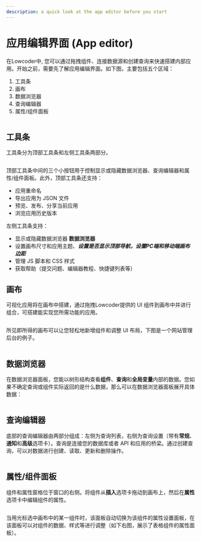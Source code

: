 ```yaml
---
description: a quick look at the app editor before you start
---
```


# 应用编辑界面 (App editor)

在Lowcoder中, 您可以通过拖拽组件、连接数据源和创建查询来快速搭建内部应用。开始之前，需要先了解应用编辑界面。如下图，主要包括五个区域：

1. 工具条
2. 画布
3. 数据浏览器
4. 查询编辑器
5. 属性/组件面板

<figure><img src="../.gitbook/assets/image (24).png" alt=""><figcaption></figcaption></figure>

## 工具条

工具条分为顶部工具条和左侧工具条两部分。

<figure><img src="../.gitbook/assets/image (27).png" alt=""><figcaption></figcaption></figure>

顶部工具条中间的三个小按钮用于控制显示或隐藏数据浏览器、查询编辑器和属性/组件面板。此外，顶部工具条还支持：

* 应用重命名
* 导出应用为 JSON 文件
* 预览、发布、分享当前应用
* 浏览应用历史版本

左侧工具条支持：

* 显示或隐藏数据浏览器 **数据浏览器**
* 设置画布尺寸和应用主题、***设置是否显示顶部导航，设置PC端和移动端画布边距***
* 管理 JS 脚本和 CSS 样式
* 获取帮助（提交问题、编辑器教程、快捷键列表等）

## 画布

可视化应用将在画布中搭建，通过拖拽Lowcoder提供的 UI 组件到画布中并进行组合，可搭建能实现您所需功能的应用。

<figure><img src="../.gitbook/assets/canvas.gif" alt=""><figcaption></figcaption></figure>

所见即所得的画布可以让您轻松地新增组件和调整 UI 布局，下图是一个网站管理后台的例子。

<figure><img src="../.gitbook/assets/4.png" alt=""><figcaption></figcaption></figure>

## 数据浏览器

在数据浏览器面板，您能以树形结构查看**组件**、**查询**和**全局变量**内部的数据。您如果不确定查询或组件实际返回的是什么数据，那么可以在数据浏览器面板展开具体数据：

<figure><img src="../.gitbook/assets/data-browser.gif" alt=""><figcaption></figcaption></figure>

## 查询编辑器

底部的查询编辑器由两部分组成：左侧为查询列表，右侧为查询设置（带有**常规**、**通知**和**高级**选项卡）。查询是连接您的数据库或者 API 和应用的桥梁。通过创建查询，可以对数据进行创建、读取、更新和删除操作。

<figure><img src="../.gitbook/assets/image (21).png" alt=""><figcaption></figcaption></figure>

## 属性/组件面板

组件和属性窗格位于窗口的右侧。将组件从**插入**选项卡拖动到画布上，然后在**属性**选项卡中编辑组件的属性。

<img src="../.gitbook/assets/image (33).png" alt="" data-size="original">

当用光标选中画布中的某一组件时，该面板自动切换为该组件的属性设置面板，在该面板可以对组件的数据、样式等进行调整（如下右图，展示了表格组件的属性面板）。